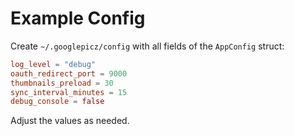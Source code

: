 # Example Config

Create `~/.googlepicz/config` with all fields of the `AppConfig` struct:

```toml
log_level = "debug"
oauth_redirect_port = 9000
thumbnails_preload = 30
sync_interval_minutes = 15
debug_console = false
```

Adjust the values as needed.
